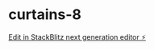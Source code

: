 # curtains-8

[Edit in StackBlitz next generation editor ⚡️](https://stackblitz.com/~/github.com/am1rbi/curtains-8)